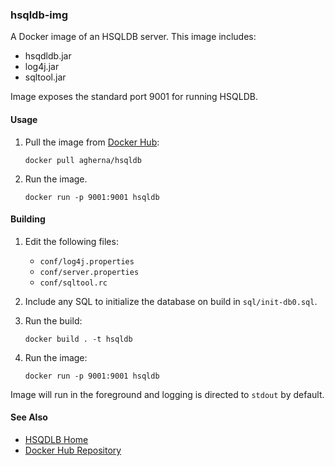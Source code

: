 ### hsqldb-img

A Docker image of an HSQLDB server. This image includes:

- hsqdldb.jar
- log4j.jar
- sqltool.jar

Image exposes the standard port 9001 for running HSQLDB.

#### Usage

1. Pull the image from [Docker Hub](https://hub.docker.com/r/agherna/hsqldb/):
       
       docker pull agherna/hsqldb

1. Run the image.

       docker run -p 9001:9001 hsqldb
       
#### Building

1. Edit the following files:
   - `conf/log4j.properties`
   - `conf/server.properties`
   - `conf/sqltool.rc`
1. Include any SQL to initialize the database on build in `sql/init-db0.sql`.
1. Run the build:

       docker build . -t hsqldb
       
1. Run the image:

       docker run -p 9001:9001 hsqldb

Image will run in the foreground and logging is directed to `stdout` by default. 

#### See Also

- [HSQDLB Home](http://hsqldb.org)
- [Docker Hub Repository](https://hub.docker.com/r/agherna/hsqldb/)